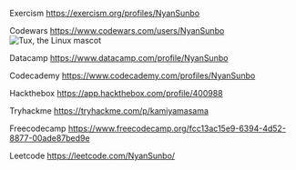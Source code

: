 Exercism
https://exercism.org/profiles/NyanSunbo

Codewars
https://www.codewars.com/users/NyanSunbo
![Tux, the Linux mascot](https://www.codewars.com/users/NyanSunbo/badges/large)

Datacamp
https://www.datacamp.com/profile/NyanSunbo

Codecademy
https://www.codecademy.com/profiles/NyanSunbo

Hackthebox
https://app.hackthebox.com/profile/400988

Tryhackme
https://tryhackme.com/p/kamiyamasama

Freecodecamp
https://www.freecodecamp.org/fcc13ac15e9-6394-4d52-8877-00ade87bed9e

Leetcode
https://leetcode.com/NyanSunbo/
